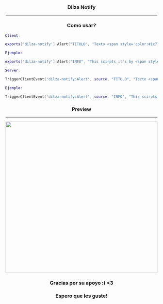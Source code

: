 <div align = 'center'>
  
<h3>Dilza Notify</h3>

<hr width="500vw">
  
<h3>Como usar?</h3>
</div>
  
```lua
Client:

exports['dilza-notify']:Alert("TITULO", "Texto <span style='color:#1c77ff'>TEXTO RESALTADO</span>!", timpo, 'tipo')

Ejemplo:

exports['dilza-notify']:Alert("INFO", "This scirpts it's by <span style='color:#1c77ff'>DILZA CORE</span>!", 5000,'info')

Server:

TriggerClientEvent('dilza-notify:Alert', source, "TITULO", "Texto <span style='color:#1c77ff'>TEXTO RESALTADO</span>!", timpo, 'info')

Ejemplo:

TriggerClientEvent('dilza-notify:Alert', source, "INFO", "This scirpts it's by <span style='color:#1c77ff'>DILZA CORE</span>!", 5000, 'info')
```
<div align = 'center'>
  <h3>Preview</h3>
  
  <hr width = "500vw">
  
  <img src = "https://cdn.discordapp.com/attachments/938153531947515996/938593821334319184/notify.png" width = "500">
  
  

  <h3>Gracias por su apoyo :) <3 </h3>
  <h3>Espero que les guste!</h3>
